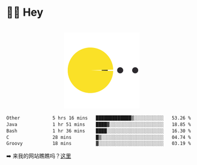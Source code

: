 
# 👋🏻 Hey
<div align="center">
	<br>
	<img src="https://raw.githubusercontent.com/Aniket965/Aniket965/master/pacman.svg?sanitize=true" width="200" height="200">
	<br>
</div>

<!--START_SECTION:waka-->

```txt
Other            5 hrs 16 mins   █████████████▒░░░░░░░░░░░   53.26 %
Java             1 hr 51 mins    ████▓░░░░░░░░░░░░░░░░░░░░   18.85 %
Bash             1 hr 36 mins    ████░░░░░░░░░░░░░░░░░░░░░   16.30 %
C                28 mins         █▒░░░░░░░░░░░░░░░░░░░░░░░   04.74 %
Groovy           18 mins         ▓░░░░░░░░░░░░░░░░░░░░░░░░   03.19 %
```

<!--END_SECTION:waka-->

 ➡️  来我的网站瞧瞧吗？[这里](https://www.shaolongfei.com)
